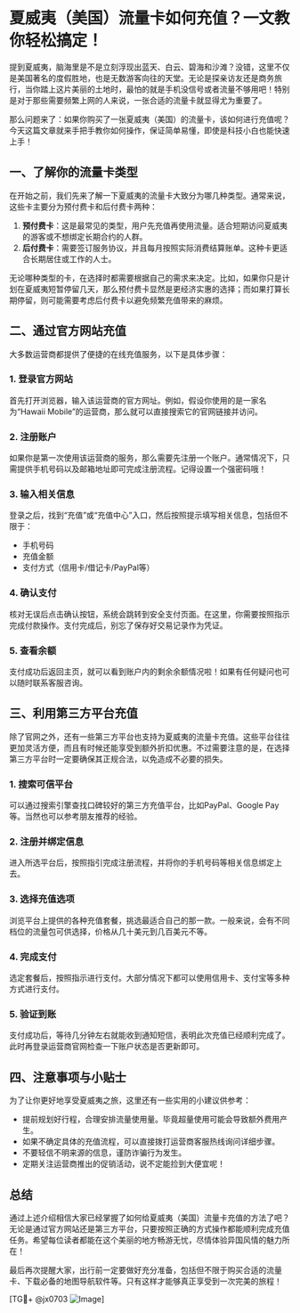 # 夏威夷（美国）流量卡如何充值？一文教你轻松搞定！

提到夏威夷，脑海里是不是立刻浮现出蓝天、白云、碧海和沙滩？没错，这里不仅是美国著名的度假胜地，也是无数游客向往的天堂。无论是探亲访友还是商务旅行，当你踏上这片美丽的土地时，最怕的就是手机没信号或者流量不够用吧！特别是对于那些需要频繁上网的人来说，一张合适的流量卡就显得尤为重要了。

那么问题来了：如果你购买了一张夏威夷（美国）的流量卡，该如何进行充值呢？今天这篇文章就来手把手教你如何操作，保证简单易懂，即使是科技小白也能快速上手！

## 一、了解你的流量卡类型

在开始之前，我们先来了解一下夏威夷的流量卡大致分为哪几种类型。通常来说，这些卡主要分为预付费卡和后付费卡两种：

1. **预付费卡**：这是最常见的类型，用户先充值再使用流量。适合短期访问夏威夷的游客或不想绑定长期合约的人群。
2. **后付费卡**：需要签订服务协议，并且每月按照实际消费结算账单。这种卡更适合长期居住或工作的人士。

无论哪种类型的卡，在选择时都需要根据自己的需求来决定。比如，如果你只是计划在夏威夷短暂停留几天，那么预付费卡显然是更经济实惠的选择；而如果打算长期停留，则可能需要考虑后付费卡以避免频繁充值带来的麻烦。

## 二、通过官方网站充值

大多数运营商都提供了便捷的在线充值服务，以下是具体步骤：

### 1. 登录官方网站
首先打开浏览器，输入该运营商的官方网址。例如，假设你使用的是一家名为“Hawaii Mobile”的运营商，那么就可以直接搜索它的官网链接并访问。

### 2. 注册账户
如果你是第一次使用该运营商的服务，那么需要先注册一个账户。通常情况下，只需提供手机号码以及邮箱地址即可完成注册流程。记得设置一个强密码哦！

### 3. 输入相关信息
登录之后，找到“充值”或“充值中心”入口，然后按照提示填写相关信息，包括但不限于：
- 手机号码
- 充值金额
- 支付方式（信用卡/借记卡/PayPal等）

### 4. 确认支付
核对无误后点击确认按钮，系统会跳转到安全支付页面。在这里，你需要按照指示完成付款操作。支付完成后，别忘了保存好交易记录作为凭证。

### 5. 查看余额
支付成功后返回主页，就可以看到账户内的剩余余额情况啦！如果有任何疑问也可以随时联系客服咨询。

## 三、利用第三方平台充值

除了官网之外，还有一些第三方平台也支持为夏威夷的流量卡充值。这些平台往往更加灵活方便，而且有时候还能享受到额外折扣优惠。不过需要注意的是，在选择第三方平台时一定要确保其正规合法，以免造成不必要的损失。

### 1. 搜索可信平台
可以通过搜索引擎查找口碑较好的第三方充值平台，比如PayPal、Google Pay等。当然也可以参考朋友推荐的经验。

### 2. 注册并绑定信息
进入所选平台后，按照指引完成注册流程，并将你的手机号码等相关信息绑定上去。

### 3. 选择充值选项
浏览平台上提供的各种充值套餐，挑选最适合自己的那一款。一般来说，会有不同档位的流量包可供选择，价格从几十美元到几百美元不等。

### 4. 完成支付
选定套餐后，按照指示进行支付。大部分情况下都可以使用信用卡、支付宝等多种方式进行支付。

### 5. 验证到账
支付成功后，等待几分钟左右就能收到通知短信，表明此次充值已经顺利完成了。此时再登录运营商官网检查一下账户状态是否更新即可。

## 四、注意事项与小贴士

为了让你更好地享受夏威夷之旅，这里还有一些实用的小建议供参考：

- 提前规划好行程，合理安排流量使用量。毕竟超量使用可能会导致额外费用产生。
- 如果不确定具体的充值流程，可以直接拨打运营商客服热线询问详细步骤。
- 不要轻信不明来源的信息，谨防诈骗行为发生。
- 定期关注运营商推出的促销活动，说不定能捡到大便宜呢！

## 总结

通过上述介绍相信大家已经掌握了如何给夏威夷（美国）流量卡充值的方法了吧？无论是通过官方网站还是第三方平台，只要按照正确的方式操作都能顺利完成充值任务。希望每位读者都能在这个美丽的地方畅游无忧，尽情体验异国风情的魅力所在！

最后再次提醒大家，出行前一定要做好充分准备，包括但不限于购买合适的流量卡、下载必备的地图导航软件等。只有这样才能够真正享受到一次完美的旅程！

[TG💪+ @jx0703 ![Image](https://github.com/user-attachments/assets/dbca1d08-cadb-493c-b0ec-ad6f7a83f270)]